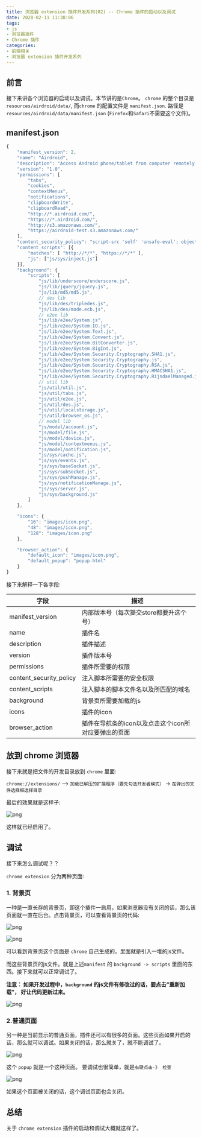 ```yaml
---
title: 浏览器 extension 插件开发系列(02) -- Chrome 插件的启动以及调试
date: 2020-02-11 11:38:06
tags: 
- js
- 浏览器插件
- Chrome 插件
categories: 
- 前端相关
- 浏览器 extension 插件开发系列
---
```

## 前言
接下来讲各个浏览器的启动以及调试。本节讲的是`Chrome`。 `chrome` 的整个目录是 `resources/airdroid/data/`, 而`chrome` 的配置文件是 `manifest.json`.  路径是 `resources/airdroid/data/manifest.json` (`Firefox`和`Safari`不需要这个文件)。
<!--more-->
## manifest.json
```javascript
{
    "manifest_version": 2,
    "name": "Airdroid",
    "description": "Access Android phone/tablet from computer remotely and securely. Manage SMS, files, photos and videos, WhatsApp, Line, WeChat and more on computer.",
    "version": "1.0",
    "permissions": [
        "tabs",
        "cookies",
        "contextMenus",
        "notifications",
        "clipboardWrite",
        "clipboardRead",
        "http://*.airdroid.com/",
        "https://*.airdroid.com/",
        "http://s3.amazonaws.com/",
        "https://airdroid-test.s3.amazonaws.com/"
    ],
    "content_security_policy": "script-src 'self' 'unsafe-eval'; object-src 'self'",
    "content_scripts": [{
        "matches": [ "http://*/*", "https://*/*" ],
        "js": ["js/sys/inject.js"]
    }],
    "background": {
        "scripts": [
            "js/lib/underscore/underscore.js",
            "js/lib/jquery/jquery.js",
            "js/lib/md5/md5.js",
            // des lib
            "js/lib/des/tripledes.js",
            "js/lib/des/mode.ecb.js",
            // e2ee lib
            "js/lib/e2ee/System.js",
            "js/lib/e2ee/System.IO.js",
            "js/lib/e2ee/System.Text.js",
            "js/lib/e2ee/System.Convert.js",
            "js/lib/e2ee/System.BitConverter.js",
            "js/lib/e2ee/System.BigInt.js",
            "js/lib/e2ee/System.Security.Cryptography.SHA1.js",
            "js/lib/e2ee/System.Security.Cryptography.js",
            "js/lib/e2ee/System.Security.Cryptography.RSA.js",
            "js/lib/e2ee/System.Security.Cryptography.HMACSHA1.js",
            "js/lib/e2ee/System.Security.Cryptography.RijndaelManaged.js",
            // util lib
            "js/util/util.js",
            "js/util/tabs.js",
            "js/util/e2ee.js",
            "js/util/des.js",
            "js/util/localstorage.js",
            "js/util/browser_os.js",
            // model lib
            "js/model/account.js",
            "js/model/file.js",
            "js/model/device.js",
            "js/model/contextmenus.js",
            "js/model/notification.js",
            "js/sys/cache.js",
            "js/sys/events.js",
            "js/sys/baseSocket.js",
            "js/sys/subSocket.js",
            "js/sys/pushManage.js",
            "js/sys/notificationManage.js",
            "js/sys/server.js",
            "js/sys/background.js"
        ]
    },

    "icons": {
        "16": "images/icon.png",
        "48": "images/icon.png",
        "128": "images/icon.png"
    },

    "browser_action": {
        "default_icon": "images/icon.png",
        "default_popup": "popup.html"
    }
}
```
接下来解释一下各字段:

|字段|描述|
|---|---|
|manifest_version|内部版本号（每次提交store都要升这个号）|
|name|插件名|
|description|插件描述|
|version|插件版本号|
|permissions|插件所需要的权限|
|content_security_policy|注入脚本所需要的安全权限|
|content_scripts|注入脚本的脚本文件名以及所匹配的域名|
|background|背景页所需要加载的js|
|icons|插件的icon|
|browser_action|插件在导航条的icon以及点击这个icon所对应要弹出的页面|

## 放到 chrome 浏览器
接下来就是把文件的开发目录放到 `chrome` 里面:

`chrome://extensions/` --> `加载已解压的扩展程序（要先勾选开发者模式）` ->  `在弹出的文件选择框选择目录`

最后的效果就是这样子:

![png](1.png)

这样就已经启用了。

## 调试
接下来怎么调试呢？？

`chrome extension` 分为两种页面:

### 1. 背景页
一种是一直长存的背景页，即这个插件一启用，如果浏览器没有关闭的话，那么该页面就一直在后台。点击背景页，可以查看背景页的代码:

![png](2.png)

![png](3.png)

可以看到背景页这个页面是 `chrome` 自己生成的。里面就是引入一堆的js文件。

而这些背景页的js文件。就是上述`manifest` 的 `background -> scripts` 里面的东西。接下来就可以正常调试了。

**注意： 如果开发过程中，`background` 的js文件有修改过的话，要点击“重新加载”， 好让代码更新过来。**

![png](4.png)

### 2.普通页面
另一种是当前显示的普通页面，插件还可以有很多的页面。这些页面如果开启的话，那么就可以调试。如果关闭的话，那么就关了，就不能调试了。

![png](5.png)

这个 `popup` 就是一个这种页面。 要调试也很简单，就是`右键点击-》 检查`

![png](6.png)

如果这个页面被关闭的话，这个调试页面也会关闭。

## 总结
关于 `chrome extension` 插件的启动和调试大概就这样了。
























